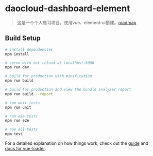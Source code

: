 # daocloud-dashboard-element

> 这是一个个人练习项目，使用vue、element-ui搭建。[roadmap](https://github.com/wanglixiaa/daocloud-dashboard-elemen/blob/master/docs/roadmap.md)


## Build Setup

``` bash
# install dependencies
npm install

# serve with hot reload at localhost:8080
npm run dev

# build for production with minification
npm run build

# build for production and view the bundle analyzer report
npm run build --report

# run unit tests
npm run unit

# run e2e tests
npm run e2e

# run all tests
npm test
```

For a detailed explanation on how things work, check out the [guide](http://vuejs-templates.github.io/webpack/) and [docs for vue-loader](http://vuejs.github.io/vue-loader).
